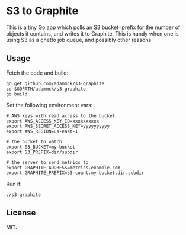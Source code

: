 # S3 to Graphite

This is a tiny Go app which polls an S3 bucket+prefix for the number of objects
it contains, and writes it to Graphite. This is handy when one is using S3 as a
ghetto job queue, and possibly other reasons.


## Usage

Fetch the code and build:

	go get github.com/adammck/s3-graphite
	cd $GOPATH/adammck/s3-graphite
	go build

Set the following environment vars:

	# AWS keys with read access to the bucket
	export AWS_ACCESS_KEY_ID=xxxxxxxxxx
	export AWS_SECRET_ACCESS_KEY=yyyyyyyyyy
	export AWS_REGION=us-east-1

	# the bucket to watch
	export S3_BUCKET=my-bucket
	export S3_PREFIX=dir/subdir

	# the server to send metrics to
	export GRAPHITE_ADDRESS=metrics.example.com
	export GRAPHITE_PREFIX=s3-count.my-bucket.dir.subdir

Run it:

	./s3-graphite


## License

MIT.
